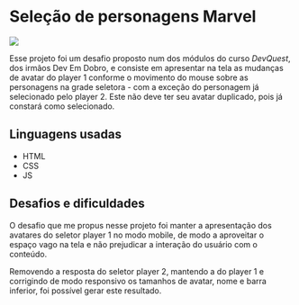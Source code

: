 # Seleção de personagens Marvel 
<img src="./src/imagens/marvel.gif">

Esse projeto foi um desafio proposto num dos módulos do curso *DevQuest*, dos irmãos Dev Em Dobro, e consiste em apresentar na tela as mudanças de avatar do player 1 conforme o movimento do mouse sobre as personagens na grade seletora - com a exceção do personagem já selecionado pelo player 2. Este não deve ter seu avatar duplicado, pois já constará como selecionado.

## Linguagens usadas

- HTML
- CSS
- JS

## Desafios e dificuldades
O desafio que me propus nesse projeto foi manter a apresentação dos avatares do seletor player 1 no modo mobile, de modo a aproveitar o espaço vago na tela e não prejudicar a interação do usuário com o conteúdo. 

Removendo a resposta do seletor player 2, mantendo a do player 1 e corrigindo de modo responsivo os tamanhos de avatar, nome e barra inferior, foi possível gerar este resultado.